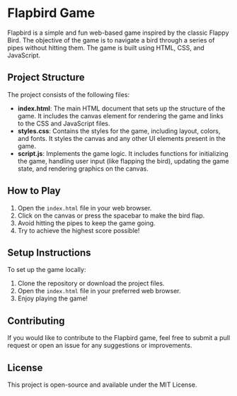 # Flapbird Game

Flapbird is a simple and fun web-based game inspired by the classic Flappy Bird. The objective of the game is to navigate a bird through a series of pipes without hitting them. The game is built using HTML, CSS, and JavaScript.

## Project Structure

The project consists of the following files:

- **index.html**: The main HTML document that sets up the structure of the game. It includes the canvas element for rendering the game and links to the CSS and JavaScript files.
- **styles.css**: Contains the styles for the game, including layout, colors, and fonts. It styles the canvas and any other UI elements present in the game.
- **script.js**: Implements the game logic. It includes functions for initializing the game, handling user input (like flapping the bird), updating the game state, and rendering graphics on the canvas.

## How to Play

1. Open the `index.html` file in your web browser.
2. Click on the canvas or press the spacebar to make the bird flap.
3. Avoid hitting the pipes to keep the game going.
4. Try to achieve the highest score possible!

## Setup Instructions

To set up the game locally:

1. Clone the repository or download the project files.
2. Open the `index.html` file in your preferred web browser.
3. Enjoy playing the game!

## Contributing

If you would like to contribute to the Flapbird game, feel free to submit a pull request or open an issue for any suggestions or improvements.

## License

This project is open-source and available under the MIT License.